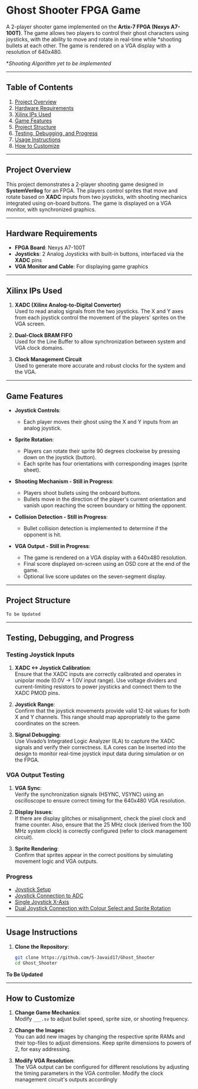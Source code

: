 # Ghost Shooter FPGA Game

A 2-player shooter game implemented on the **Artix-7 FPGA (Nexys A7-100T)**. The game allows two players to control their ghost characters using joysticks, with the ability to move and rotate in real-time while *shooting bullets at each other. The game is rendered on a VGA display with a resolution of 640x480.

**Shooting Algorithm yet to be implemented*


---

## Table of Contents

1. [Project Overview](#project-overview)
2. [Hardware Requirements](#hardware-requirements)
3. [Xilinx IPs Used](#xilinx-ips-used)
4. [Game Features](#game-features)
5. [Project Structure](#project-structure)
6. [Testing, Debugging, and Progress](#testing-debugging-and-progress)
7. [Usage Instructions](#usage-instructions)
8. [How to Customize](#how-to-customize)

---

## Project Overview

This project demonstrates a 2-player shooting game designed in **SystemVerilog** for an FPGA. The players control sprites that move and rotate based on **XADC** inputs from two joysticks, with shooting mechanics integrated using on-board buttons. The game is displayed on a VGA monitor, with synchronized graphics.

---

## Hardware Requirements

- **FPGA Board**: Nexys A7-100T
- **Joysticks**: 2 Analog Joysticks with built-in buttons, interfaced via the **XADC** pins
- **VGA Monitor and Cable**: For displaying game graphics
---

## Xilinx IPs Used

1. **XADC (Xilinx Analog-to-Digital Converter)**  
   Used to read analog signals from the two joysticks. The X and Y axes from each joystick control the movement of the players' sprites on the VGA screen.

2. **Dual-Clock BRAM FIFO**  
   Used for the Line Buffer to allow synchronization between system and VGA clock domains.

3. **Clock Management Circuit**  
   Used to generate more accurate and robust clocks for the system and the VGA.

---

## Game Features

- **Joystick Controls**: 
  - Each player moves their ghost using the X and Y inputs from an analog joystick.
  
- **Sprite Rotation**: 
  - Players can rotate their sprite 90 degrees clockwise by pressing down on the joystick (button). 
  - Each sprite has four orientations with corresponding images (sprite sheet).

- **Shooting Mechanism - Still in Progress**: 
  - Players shoot bullets using the onboard buttons.
  - Bullets move in the direction of the player's current orientation and vanish upon reaching the screen boundary or hitting the opponent.

- **Collision Detection - Still in Progress**: 
  - Bullet collision detection is implemented to determine if the opponent is hit.
  
- **VGA Output - Still in Progress**: 
  - The game is rendered on a VGA display with a 640x480 resolution.
  - Final score displayed on-screen using an OSD core at the end of the game.
  - Optional live score updates on the seven-segment display.

---

## Project Structure

```
To be Updated
```

---

## Testing, Debugging, and Progress

### Testing Joystick Inputs

1. **XADC <-> Joystick Calibration**:  
   Ensure that the XADC inputs are correctly calibrated and operates in unipolar mode (0.0V -> 1.0V input range).
   Use voltage dividers and current-limiting resistors to power joysticks and connect them to the XADC PMOD pins.
   
3. **Joystick Range**:  
   Confirm that the joystick movements provide valid 12-bit values for both X and Y channels. This range should map appropriately to the game coordinates on the screen.

4. **Signal Debugging**:  
   Use Vivado’s Integrated Logic Analyzer (ILA) to capture the XADC signals and verify their correctness. ILA cores can be inserted into the design to monitor real-time joystick input data during simulation or on the FPGA.

### VGA Output Testing

1. **VGA Sync**:  
   Verify the synchronization signals (HSYNC, VSYNC) using an oscilloscope to ensure correct timing for the 640x480 VGA resolution.
   
2. **Display Issues**:  
   If there are display glitches or misalignment, check the pixel clock and frame counter. Also, ensure that the 25 MHz clock (derived from the 100 MHz system clock) is correctly configured (refer to clock management circuit).

3. **Sprite Rendering**:  
   Confirm that sprites appear in the correct positions by simulating movement logic and VGA outputs.

### Progress 

- [Joystick Setup](https://drive.google.com/file/d/1QxyfuQxW-tQ4-vXFEK-qxtqdrMt_vosZ/view?usp=sharing)
- [Joystick Connection to ADC](https://drive.google.com/file/d/1M5qBmRv3lUVQnF__7HtW_OjDB-j_idKX/view?usp=sharing)
- [Single Joystick X-Axis](https://drive.google.com/file/d/1j5iI7gM1VL_FqBaDQ7VUGAaooFLhArA_/view?usp=sharing)
- [Dual Joystick Connection with Colour Select and Sprite Rotation](https://drive.google.com/file/d/1CW-YXW55BcLfGzL1gFfwKFzptD9NyRex/view?usp=sharing)

---

## Usage Instructions

1. **Clone the Repository**:
   ```bash
   git clone https://github.com/S-Javaid17/Ghost_Shooter
   cd Ghost_Shooter
   ```

**To Be Updated**

---

## How to Customize

1. **Change Game Mechanics**:  
   Modify `___.sv` to adjust bullet speed, sprite size, or shooting frequency.

2. **Change the Images**:  
   You can add new images by changing the respective sprite RAMs and their top-files to adjust dimensions.
      Keep sprite dimensions to powers of 2, for easy addressing.

4. **Modify VGA Resolution**:  
   The VGA output can be configured for different resolutions by adjusting the timing parameters in the VGA controller.
      Modify the clock management circuit's outputs accordingly
